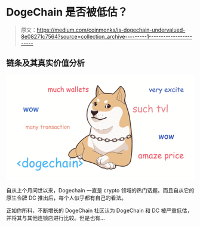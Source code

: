 # DogeChain 是否被低估？

> 原文：<https://medium.com/coinmonks/is-dogechain-undervalued-8e08271c7564?source=collection_archive---------1----------------------->

## 链条及其真实价值分析

![](img/915226a1ce0a3c2f634865bcb93456d0.png)

自从上个月问世以来，Dogechain 一直是 crypto 领域的热门话题。而且自从它的原生令牌 DC 推出后，每个人似乎都有自己的看法。

正如你所料，不断增长的 DogeChain 社区认为 DogeChain 和 DC 被严重低估，并将其与其他连锁店进行比较。但是也有…